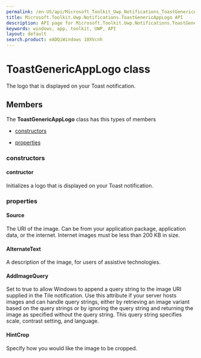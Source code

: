 ```yaml
---
permalink: /en-US/api/Microsoft_Toolkit_Uwp_Notifications_ToastGenericAppLogo.htm
title: Microsoft.Toolkit.Uwp.Notifications.ToastGenericAppLogo API 
description: API page for Microsoft.Toolkit.Uwp.Notifications.ToastGenericAppLogo
keywords: windows, app, toolkit, UWP, API
layout: default
search.product: eADQiWindows 10XVcnh
---
```



# ToastGenericAppLogo class

The logo that is displayed on your Toast notification.

## Members

The **ToastGenericAppLogo** class has this types of members

* [constructors](#constructors)

* [properties](#properties)

### constructors

#### contructor

Initializes a logo that is displayed on your Toast notification.



### properties

#### Source

The URI of the image. Can be from your application package, application data, or the internet. Internet images must be less than 200 KB in size.



#### AlternateText

A description of the image, for users of assistive technologies.



#### AddImageQuery

Set to true to allow Windows to append a query string to the image URI supplied in the Tile notification. Use this attribute if your server hosts images and can handle query strings, either by retrieving an image variant based on the query strings or by ignoring the query string and returning the image as specified without the query string. This query string specifies scale, contrast setting, and language.



#### HintCrop

Specify how you would like the image to be cropped.


